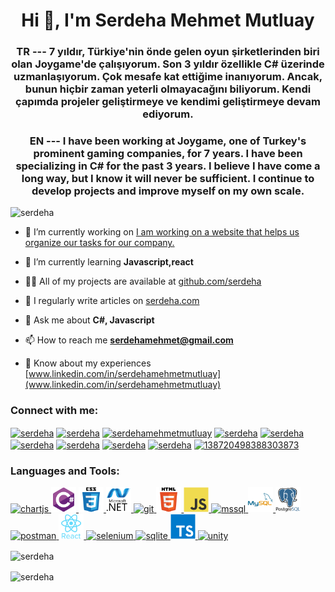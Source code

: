 <h1 align="center">Hi 👋, I'm Serdeha Mehmet Mutluay</h1>
<h3 align="center">TR --- 7 yıldır, Türkiye'nin önde gelen oyun şirketlerinden biri olan Joygame'de çalışıyorum. Son 3 yıldır özellikle C# üzerinde uzmanlaşıyorum. Çok mesafe kat ettiğime inanıyorum. Ancak, bunun hiçbir zaman yeterli olmayacağını biliyorum. Kendi çapımda projeler geliştirmeye ve kendimi geliştirmeye devam ediyorum.</h3> <h3 align="center">EN --- I have been working at Joygame, one of Turkey's prominent gaming companies, for 7 years. I have been specializing in C# for the past 3 years. I believe I have come a long way, but I know it will never be sufficient. I continue to develop projects and improve myself on my own scale.</h3>

<p align="left"> <img src="https://komarev.com/ghpvc/?username=serdeha&label=Profile%20views&color=0e75b6&style=flat" alt="serdeha" /> </p>

- 🔭 I’m currently working on [I am working on a website that helps us organize our tasks for our company.](github.com/serdeha)

- 🌱 I’m currently learning **Javascript,react**

- 👨‍💻 All of my projects are available at [github.com/serdeha](github.com/serdeha)

- 📝 I regularly write articles on [serdeha.com](serdeha.com)

- 💬 Ask me about **C#, Javascript**

- 📫 How to reach me **serdehamehmet@gmail.com**

- 📄 Know about my experiences [www.linkedin.com/in/serdehamehmetmutluay](www.linkedin.com/in/serdehamehmetmutluay)

<h3 align="left">Connect with me:</h3>
<p align="left">
<a href="https://codepen.io/serdeha" target="blank"><img align="center" src="https://raw.githubusercontent.com/rahuldkjain/github-profile-readme-generator/master/src/images/icons/Social/codepen.svg" alt="serdeha" height="30" width="40" /></a>
<a href="https://twitter.com/serdeha" target="blank"><img align="center" src="https://raw.githubusercontent.com/rahuldkjain/github-profile-readme-generator/master/src/images/icons/Social/twitter.svg" alt="serdeha" height="30" width="40" /></a>
<a href="https://linkedin.com/in/serdehamehmetmutluay" target="blank"><img align="center" src="https://raw.githubusercontent.com/rahuldkjain/github-profile-readme-generator/master/src/images/icons/Social/linked-in-alt.svg" alt="serdehamehmetmutluay" height="30" width="40" /></a>
<a href="https://stackoverflow.com/users/serdeha" target="blank"><img align="center" src="https://raw.githubusercontent.com/rahuldkjain/github-profile-readme-generator/master/src/images/icons/Social/stack-overflow.svg" alt="serdeha" height="30" width="40" /></a>
<a href="https://codesandbox.com/serdeha" target="blank"><img align="center" src="https://raw.githubusercontent.com/rahuldkjain/github-profile-readme-generator/master/src/images/icons/Social/codesandbox.svg" alt="serdeha" height="30" width="40" /></a>
<a href="https://fb.com/serdeha" target="blank"><img align="center" src="https://raw.githubusercontent.com/rahuldkjain/github-profile-readme-generator/master/src/images/icons/Social/facebook.svg" alt="serdeha" height="30" width="40" /></a>
<a href="https://instagram.com/serdeha" target="blank"><img align="center" src="https://raw.githubusercontent.com/rahuldkjain/github-profile-readme-generator/master/src/images/icons/Social/instagram.svg" alt="serdeha" height="30" width="40" /></a>
<a href="https://medium.com/serdeha" target="blank"><img align="center" src="https://raw.githubusercontent.com/rahuldkjain/github-profile-readme-generator/master/src/images/icons/Social/medium.svg" alt="serdeha" height="30" width="40" /></a>
<a href="https://www.youtube.com/c/serdeha" target="blank"><img align="center" src="https://raw.githubusercontent.com/rahuldkjain/github-profile-readme-generator/master/src/images/icons/Social/youtube.svg" alt="serdeha" height="30" width="40" /></a>
<a href="https://discord.gg/138720498388303873" target="blank"><img align="center" src="https://raw.githubusercontent.com/rahuldkjain/github-profile-readme-generator/master/src/images/icons/Social/discord.svg" alt="138720498388303873" height="30" width="40" /></a>
</p>

<h3 align="left">Languages and Tools:</h3>
<p align="left"> <a href="https://www.chartjs.org" target="_blank" rel="noreferrer"> <img src="https://www.chartjs.org/media/logo-title.svg" alt="chartjs" width="40" height="40"/> </a> <a href="https://www.w3schools.com/cs/" target="_blank" rel="noreferrer"> <img src="https://raw.githubusercontent.com/devicons/devicon/master/icons/csharp/csharp-original.svg" alt="csharp" width="40" height="40"/> </a> <a href="https://www.w3schools.com/css/" target="_blank" rel="noreferrer"> <img src="https://raw.githubusercontent.com/devicons/devicon/master/icons/css3/css3-original-wordmark.svg" alt="css3" width="40" height="40"/> </a> <a href="https://dotnet.microsoft.com/" target="_blank" rel="noreferrer"> <img src="https://raw.githubusercontent.com/devicons/devicon/master/icons/dot-net/dot-net-original-wordmark.svg" alt="dotnet" width="40" height="40"/> </a> <a href="https://git-scm.com/" target="_blank" rel="noreferrer"> <img src="https://www.vectorlogo.zone/logos/git-scm/git-scm-icon.svg" alt="git" width="40" height="40"/> </a> <a href="https://www.w3.org/html/" target="_blank" rel="noreferrer"> <img src="https://raw.githubusercontent.com/devicons/devicon/master/icons/html5/html5-original-wordmark.svg" alt="html5" width="40" height="40"/> </a> <a href="https://developer.mozilla.org/en-US/docs/Web/JavaScript" target="_blank" rel="noreferrer"> <img src="https://raw.githubusercontent.com/devicons/devicon/master/icons/javascript/javascript-original.svg" alt="javascript" width="40" height="40"/> </a> <a href="https://www.microsoft.com/en-us/sql-server" target="_blank" rel="noreferrer"> <img src="https://www.svgrepo.com/show/303229/microsoft-sql-server-logo.svg" alt="mssql" width="40" height="40"/> </a> <a href="https://www.mysql.com/" target="_blank" rel="noreferrer"> <img src="https://raw.githubusercontent.com/devicons/devicon/master/icons/mysql/mysql-original-wordmark.svg" alt="mysql" width="40" height="40"/> </a> <a href="https://www.postgresql.org" target="_blank" rel="noreferrer"> <img src="https://raw.githubusercontent.com/devicons/devicon/master/icons/postgresql/postgresql-original-wordmark.svg" alt="postgresql" width="40" height="40"/> </a> <a href="https://postman.com" target="_blank" rel="noreferrer"> <img src="https://www.vectorlogo.zone/logos/getpostman/getpostman-icon.svg" alt="postman" width="40" height="40"/> </a> <a href="https://reactjs.org/" target="_blank" rel="noreferrer"> <img src="https://raw.githubusercontent.com/devicons/devicon/master/icons/react/react-original-wordmark.svg" alt="react" width="40" height="40"/> </a> <a href="https://www.selenium.dev" target="_blank" rel="noreferrer"> <img src="https://raw.githubusercontent.com/detain/svg-logos/780f25886640cef088af994181646db2f6b1a3f8/svg/selenium-logo.svg" alt="selenium" width="40" height="40"/> </a> <a href="https://www.sqlite.org/" target="_blank" rel="noreferrer"> <img src="https://www.vectorlogo.zone/logos/sqlite/sqlite-icon.svg" alt="sqlite" width="40" height="40"/> </a> <a href="https://www.typescriptlang.org/" target="_blank" rel="noreferrer"> <img src="https://raw.githubusercontent.com/devicons/devicon/master/icons/typescript/typescript-original.svg" alt="typescript" width="40" height="40"/> </a> <a href="https://unity.com/" target="_blank" rel="noreferrer"> <img src="https://www.vectorlogo.zone/logos/unity3d/unity3d-icon.svg" alt="unity" width="40" height="40"/> </a> </p>

<p><img align="center" src="https://github-readme-stats.vercel.app/api/top-langs?username=serdeha&show_icons=true&locale=en&layout=compact" alt="serdeha" /></p>

<p><img align="center" src="https://github-readme-streak-stats.herokuapp.com/?user=serdeha&" alt="serdeha" /></p>
